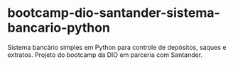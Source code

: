 # bootcamp-dio-santander-sistema-bancario-python
Sistema bancário simples em Python para controle de depósitos, saques e extratos. Projeto do bootcamp da DIO em parceria com Santander.

